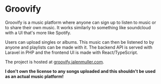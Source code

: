 <h1>Groovify</h1>

<p>Groovify is a music platform where anyone can sign up to listen to music or to share their own music. It works similarly to something like soundcloud with a UI that's more like Spotify.</p>

<p>Users can upload singles or albums. This music can then be listened to by anyone and playlists can be made with it. The backend API is served with Laravel in PHP and the frontend UI is made with React/TypeScript.</p>

<p>The project is hosted at <a href="https://groovify.jalenmuller.com">groovify.jalenmuller.com</a>.</p>

<b>I don't own the license to any songs uploaded and this shouldn't be used as an actual music platform!</b>
